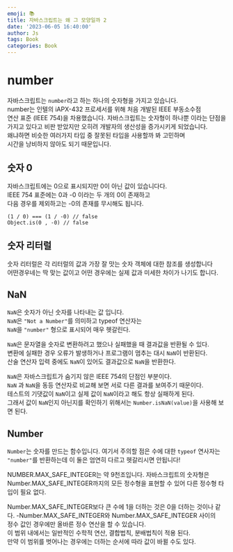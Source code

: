 ```yaml
---
emoji: 📚
title: 자바스크립트는 왜 그 모양일까 2 
date: '2023-06-05 16:40:00'
author: Js 
tags: Book 
categories: Book  
---
```


# number 
자바스크립트는 `number`라고 하는 하나의 숫자형을 가지고 있습니다.    
number는 인텔의 iAPX-432 프로세서를 위해 처음 개발된 IEEE 부동소수점   
연산 표준 (IEEE 754)을 차용했습니다. 자바스크립트는 숫자형이 하나뿐 이라는 단점을   
가지고 있다고 비판 받았지만 오히려 개발자의 생산성을 증가시키게 되었습니다.   
왜냐하면 비슷한 여러가지 타입 중 잘못된 타입을 사용할까 봐 고민하며   
시간을 낭비하지 않아도 되기 때문입니다. 

## 숫자 0 
자바스크립트에는 0으로 표시되지만 0이 아닌 값이 있습니다다.   
IEEE 754 표준에는 0과 -0 이라는 두 개의 0이 존재하고    
다음 경우를 제외하고는 -0의 존재를 무시해도 됩니다. 

```
(1 / 0) === (1 / -0) // false   
Object.is(0 , -0) // false  
```

## 숫자 리터럴 

숫자 리터럴은 각 리터럴의 값과 가장 잘 맛는 숫자 객체에 대한 참조를 생성합니다   
어떤경우네는 딱 맞는 값이고 어떤 경우에는 실제 값과 미세한 차이가 나기도 합니다.    

## NaN
`NaN`은 숫자가 아닌 숫자를 나타내는 값 입니다.    
`NaN`은 `"Not a Number"`를 의미하고 typeof 연산자는    
`NaN`을 `"number"` 형으로 표시되어 매우 헷갈린다. 

`NaN`은 문자열을 숫자로 변환하려고 했으나 실패했을 때 결과값을 반환될 수 있다.    
변환에 실패한 경우 오류가 발생하거나 프로그램이 멈추는 대시 `NaN`이 반환된다.   
산술 연산자 입력 중에도 `NaN`이 있어도 결과값으로 `NaN`을 반환한다.    

`NaN`은 자바스크립트가 숨기지 않은 IEEE 754의 단점인 부분이다.    
`NaN` 과 `NaN`을 동등 연산자로 비교해 보면 서로 다른 결과를 보여주기 때문이다.   
테스트의 기댓값이 `NaN`이고 실제 값이 `NaN`이라고 해도 항상 실패하게 된다.   
그래서 값이 `NaN`인지 아닌지를 확인하기 위해서는 `Number.isNaN(value)`을 사용해 보면 된다. 

## Number 
`Number`는 숫자를 만드는 함수입니다. 여기서 주의할 점은 수에 대한 `typeof` 연사자는    
`"number"`를 반환하는데 이 둘은 엄연히 다르고 헷갈리시면 안됩니다!   

NUMBER.MAX_SAFE_INTEGER는 약 9천조입니다. 자바스크립트의 숫자형은    
Number.MAX_SAFE_INTEGER까지의 모든 정수형을 표현할 수 있어 다른 정수형 
타입이 필요 없다.  

Number.MAX_SAFE_INTEGER보다 큰 수에 1을 더하는 것은 0을 더하는 것이나 같다.
-Number.MAX_SAFE_INTEGER와 Number.MAX_SAFE_INTEGER 사이의    
정수 값인 경우에만 올바른 정수 연산을 할 수 있습니다.   
이 범위 내에서는 일반적인 수학적 연산, 결합법칙, 분배법칙이 적용 된다.    
만약 이 범위를 벗어나는 경우에는 더하는 순서에 따라 값이 바뀔 수도 있다. 
